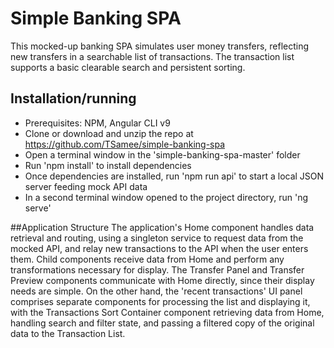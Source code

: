 # Simple Banking SPA

This mocked-up banking SPA simulates user money transfers, reflecting new transfers in a searchable list of transactions. The transaction list supports a basic clearable search and persistent sorting.

## Installation/running

- Prerequisites: NPM, Angular CLI v9
- Clone or download and unzip the repo at https://github.com/TSamee/simple-banking-spa
- Open a terminal window in the 'simple-banking-spa-master' folder
- Run 'npm install' to install dependencies
- Once dependencies are installed, run 'npm run api' to start a local JSON server feeding mock API data
- In a second terminal window opened to the project directory, run 'ng serve'

##Application Structure
The application's Home component handles data retrieval and routing, using a singleton service to request data from the mocked API, and relay new transactions to the API when the user enters them. Child components receive data from Home and perform any transformations necessary for display. The Transfer Panel and Transfer Preview components communicate with Home directly, since their display needs are simple. On the other hand, the 'recent transactions' UI panel comprises separate components for processing the list and displaying it, with the Transactions Sort Container component retrieving data from Home, handling search and filter state, and passing a filtered copy of the original data to the Transaction List.
